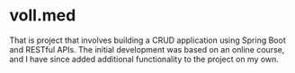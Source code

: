 # voll.med
That is project that involves building a CRUD application using Spring Boot and RESTful APIs. The initial development was based on an online course, and I have since added additional functionality to the project on my own.
